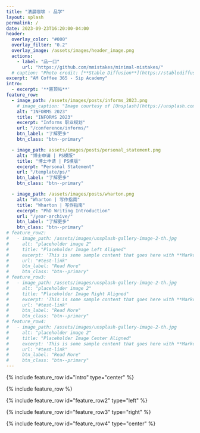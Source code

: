 ```yaml
---
title: "清晨咖啡 - 品学"
layout: splash
permalink: /
date: 2023-09-23T16:20:00-04:00
header:
  overlay_color: "#000"
  overlay_filter: "0.2"
  overlay_image: /assets/images/header_image.png
  actions:
    - label: "品一口"
      url: "https://github.com/mmistakes/minimal-mistakes/"
  # caption: "Photo credit: [**Stable Diffusion**](https://stablediffusionweb.com/)"
excerpt: "AM Coffee 365 - Sip Academy"
intro: 
  - excerpt: '**置顶帖**'
feature_row:
  - image_path: /assets/images/posts/informs_2023.png
    # image_caption: "Image courtesy of [Unsplash](https://unsplash.com/)"
    alt: "INFORMS 2023"
    title: "INFORMS 2023"
    excerpt: "Informs 职业规划"
    url: "/conference/informs/"
    btn_label: "了解更多"
    btn_class: "btn--primary"

  - image_path: assets/images/posts/personal_statement.png
    alt: "博士申请 | PS模版"
    title: "博士申请 | PS模版"
    excerpt: "Personal Statement"
    url: "/template/ps/"
    btn_label: "了解更多"
    btn_class: "btn--primary"

  - image_path: /assets/images/posts/wharton.png
    alt: "Wharton | 写作指南"
    title: "Wharton | 写作指南"
    excerpt: "PhD Writing Introduction"
    url: "/year-archive/"
    btn_label: "了解更多"
    btn_class: "btn--primary"
# feature_row2:
#   - image_path: /assets/images/unsplash-gallery-image-2-th.jpg
#     alt: "placeholder image 2"
#     title: "Placeholder Image Left Aligned"
#     excerpt: 'This is some sample content that goes here with **Markdown** formatting. Left aligned with `type="left"`'
#     url: "#test-link"
#     btn_label: "Read More"
#     btn_class: "btn--primary"
# feature_row3:
#   - image_path: /assets/images/unsplash-gallery-image-2-th.jpg
#     alt: "placeholder image 2"
#     title: "Placeholder Image Right Aligned"
#     excerpt: 'This is some sample content that goes here with **Markdown** formatting. Right aligned with `type="right"`'
#     url: "#test-link"
#     btn_label: "Read More"
#     btn_class: "btn--primary"
# feature_row4:
#   - image_path: /assets/images/unsplash-gallery-image-2-th.jpg
#     alt: "placeholder image 2"
#     title: "Placeholder Image Center Aligned"
#     excerpt: 'This is some sample content that goes here with **Markdown** formatting. Centered with `type="center"`'
#     url: "#test-link"
#     btn_label: "Read More"
#     btn_class: "btn--primary"
---
```


{% include feature_row id="intro" type="center" %}

{% include feature_row %}

{% include feature_row id="feature_row2" type="left" %}

{% include feature_row id="feature_row3" type="right" %}

{% include feature_row id="feature_row4" type="center" %}